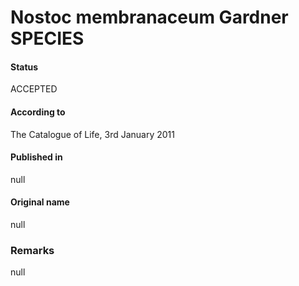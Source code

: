 # Nostoc membranaceum Gardner SPECIES

#### Status
ACCEPTED

#### According to
The Catalogue of Life, 3rd January 2011

#### Published in
null

#### Original name
null

### Remarks
null